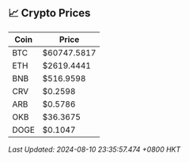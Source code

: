## 📈 Crypto Prices

| Coin | Price |
| ---- | ----- |
| BTC | $60747.5817 |
| ETH | $2619.4441 |
| BNB | $516.9598 |
| CRV | $0.2598 |
| ARB | $0.5786 |
| OKB | $36.3675 |
| DOGE | $0.1047 |

_Last Updated: 2024-08-10 23:35:57.474 +0800 HKT_